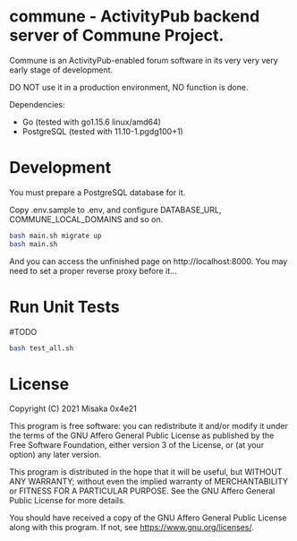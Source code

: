 # commune - ActivityPub backend server of Commune Project.

Commune is an ActivityPub-enabled forum software in its very very very early stage of development.

DO NOT use it in a production environment, NO function is done.

Dependencies:
* Go (tested with go1.15.6 linux/amd64)
* PostgreSQL (tested with 11.10-1.pgdg100+1)

# Development

You must prepare a PostgreSQL database for it.

Copy .env.sample to .env, and configure DATABASE_URL, COMMUNE_LOCAL_DOMAINS and so on.

```bash
bash main.sh migrate up
bash main.sh
```

And you can access the unfinished page on http://localhost:8000. You may need to set a proper reverse proxy before it…

# Run Unit Tests
#TODO
```bash
bash test_all.sh
```

# License

Copyright (C) 2021 Misaka 0x4e21

This program is free software: you can redistribute it and/or modify it under the terms of the GNU Affero General Public License as published by the Free Software Foundation, either version 3 of the License, or (at your option) any later version.

This program is distributed in the hope that it will be useful, but WITHOUT ANY WARRANTY; without even the implied warranty of MERCHANTABILITY or FITNESS FOR A PARTICULAR PURPOSE. See the GNU Affero General Public License for more details.

You should have received a copy of the GNU Affero General Public License along with this program. If not, see https://www.gnu.org/licenses/.